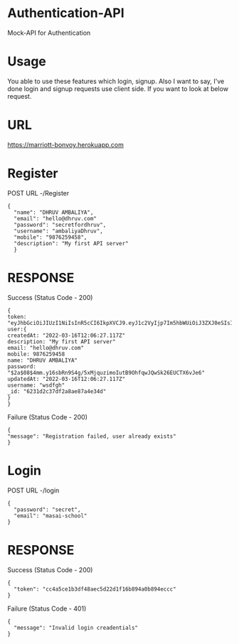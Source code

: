 # Authentication-API
Mock-API for Authentication 

# Usage
You able to use these features which login, signup. Also I want to say, I've done login and signup requests use client side. If you want to look at below request.

# URL
https://marriott-bonvoy.herokuapp.com

# Register
POST URL -/Register

``` 
{
  "name": "DHRUV AMBALIYA",
  "email": "hello@dhruv.com"
  "password": "secretfordhruv",
  "username": "ambaliyaDhruv",
  "mobile": "9876259458",
  "description": "My first API server" 
  }
  ```
# RESPONSE
Success (Status Code - 200)
  ```
  {
  token: "eyJhbGciOiJIUzI1NiIsInR5cCI6IkpXVCJ9.eyJ1c2VyIjp7Im5hbWUiOiJ3ZXJ0eSIsImVtYWlsIjoic2RmZ0BzZGZnIiwidXNlcm5hbWUiOiJ3c2RmZ2giLCJwYXNzd29yZCI6IiQyYSQwOCQ0bW0ueTE2c2JSbjlTNGcvNXhNanF1emltb0l1dEI5T2hmcXdKUXdTazI2RVVDVF,
  user:{
createdAt: "2022-03-16T12:06:27.117Z"
description: "My first API server"
email: "hello@dhruv.com"
mobile: 9876259458
name: "DHRUV AMBALIYA"
password: "$2a$08$4mm.y16sbRn9S4g/5xMjquzimoIutB9OhfqwJQwSk26EUCTX6vJe6"
updatedAt: "2022-03-16T12:06:27.117Z"
username: "wsdfgh"
_id: "6231d2c37df2a8ae87a4e34d"
}
  }
  ```
  Failure (Status Code - 200)
  
  ```
  {
  "message": "Registration failed, user already exists"
}
```

# Login
POST URL -/login
```
{
  "password": "secret",
  "email": "masai-school"
}
```
# RESPONSE
Success (Status Code - 200)
```
{
  "token": "cc4a5ce1b3df48aec5d22d1f16b894a0b894eccc"
}
```
Failure (Status Code - 401)
```
{
  "message": "Invalid login creadentials"
}
```

